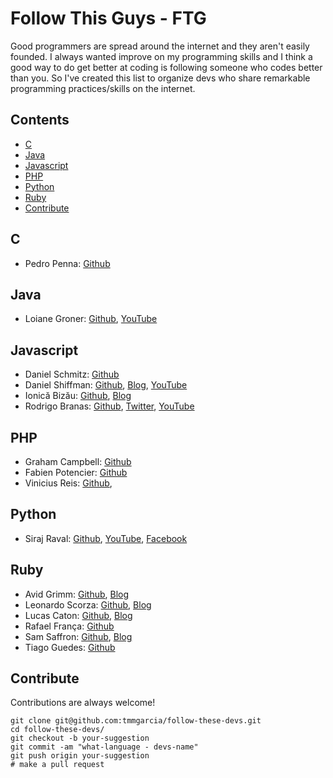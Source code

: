 # Follow This Guys - FTG
  Good programmers are spread around the internet and they aren't easily founded.
  I always wanted improve on my programming skills and I think a good way to do get better at coding is following someone who codes better than you. So I've created this list to organize devs who share remarkable programming practices/skills on the internet.


## Contents

- [C](#c)
- [Java](#java)
- [Javascript](#javascript)
- [PHP](#php)
- [Python](#phyton)
- [Ruby](#ruby)
- [Contribute](#contribute)

## C
- Pedro Penna: [Github](https://github.com/ppenna)

## Java
- Loiane Groner: [Github](https://github.com/loiane), [YouTube](https://www.youtube.com/user/Loianeg/about)

## Javascript
- Daniel Schmitz: [Github](https://github.com/danielschmitz)
- Daniel Shiffman: [Github](https://github.com/shiffman), [Blog](http://shiffman.net/),
    [YouTube](https://www.youtube.com/user/shiffman)
- Ionică Bizău: [Github](https://github.com/IonicaBizau), [Blog](https://ionicabizau.net/)
- Rodrigo Branas: [Github](https://github.com/rodrigobranas), [Twitter](https://twitter.com/rodrigobranas),
    [YouTube](https://www.youtube.com/rodrigobranas)

## PHP
- Graham Campbell: [Github](https://github.com/GrahamCampbell)
- Fabien Potencier: [Github](https://github.com/fabpot)
- Vinicius Reis: [Github](https://github.com/vinicius73),

## Python
- Siraj Raval: [Github](https://github.com/llSourcell), [YouTube](https://www.youtube.com/channel/UCWN3xxRkmTPmbKwht9FuE5A/), [Facebook](https://www.facebook.com/sirajologyyy)

## Ruby
- Avid Grimm: [Github](https://github.com/avdi), [Blog](http://www.virtuouscode.com/)
- Leonardo Scorza: [Github](https://github.com/leonardoscorza), [Blog](http://onebitcode.com)
- Lucas Caton: [Github](https://github.com/lucascaton), [Blog](https://www.lucascaton.com.br/)
- Rafael França: [Github](https://github.com/rafaelfranca)
- Sam Saffron: [Github](https://github.com/SamSaffron), [Blog](https://samsaffron.com/)
- Tiago  Guedes: [Github](https://github.com/tiagopog)

## Contribute
Contributions are always welcome!
```
git clone git@github.com:tmmgarcia/follow-these-devs.git
cd follow-these-devs/
git checkout -b your-suggestion
git commit -am "what-language - devs-name"
git push origin your-suggestion
# make a pull request
```
